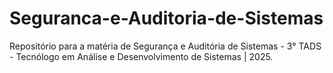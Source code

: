 # Seguranca-e-Auditoria-de-Sistemas
Repositório para a matéria de Segurança e Auditória de Sistemas - 3° TADS - Tecnólogo em Análise e Desenvolvimento de Sistemas | 2025.
